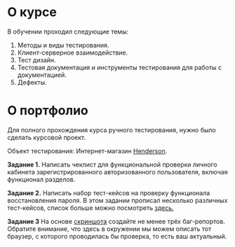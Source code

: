 # О курсе
 
В обучении проходил следующие темы:
 
1. Методы и виды тестирования.
1. Клиент-серверное взаимодействие.
1. Тест дизайн.
1. Тестовая документация и инструменты тестирования для работы с документацией.
1. Дефекты.
 
# О портфолио
Для полного прохождения курса ручного тестирования, нужно было сделать курсовой проект.
 
Объект тестирования: Интернет-магазин [Henderson]( https://henderson.ru.).
 
**Задание 1.** Написать чеклист для функциональной проверки личного кабинета зарегистрированного авторизованного пользователя, включая функционал разделов.
 
**Задание 2.** Написать набор тест-кейсов на проверку функционала восстановления пароля.
В этом задании прописал несколько различных тест-кейсов, список больше можно посмотреть [здесь.](https://docs.google.com/spreadsheets/d/1HwZeudveYNlY0X3fQt14_O0Z21Omp-pAQW0qwN3bBqo/edit?usp=sharing)
 
**Задание 3** На основе [скриншота](https://drive.google.com/file/d/1ucv3JFqEGY7ijVtP0Qn0BrdV2ipqYu37/view) создайте не менее трёх баг-репортов. Обратите внимание, что здесь в окружении мы можем описать тот браузер, с которого проводилась бы проверка, то есть ваш актуальный.
